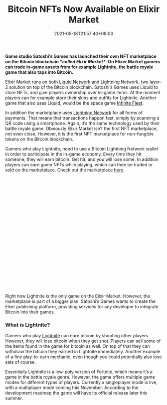 ﻿---
title: "Bitcoin NFTs Now Available on Elixir Market"
date: 2021-05-18T21:57:40+08:00
lastmod: 2021-05-18T16:45:40+08:00
draft: false
authors: ["Rita"]
description: "Game studio Satoshi¡¯s Games has launched their own NFT marketplace on the Bitcoin blockchain called Elixir Market. On Elixer Market gamers can trade in-game assets from for example Lightnite, the battle royale game that also taps into Bitcoin."
featuredImage: "bitcoin-nfts-now-available-on-elixer-market.png"
tags: ["Crypto Art","Play to Earn"]
categories: ["news"]
news: ["Crypto Art"]
weight: 
lightgallery: true
pinned: false
recommend: false
recommend1: false
---

**Game studio Satoshi’s Games has launched their own NFT marketplace on the Bitcoin blockchain \**called Elixir Market\**. On Elixer Market gamers can trade in-game assets from for example Lightnite, the battle royale game that also taps into Bitcoin.**

Elixir Market runs on both [Liquid Network](https://www.playtoearn.online/tag/liquid-network/) and Lightning Network, two layer-2 solution on top of the Bitcoin blockchain. Satoshi’s Games uses Liquid to store NFTs, and give players ownership over in-game items. At the moment players can for example store their skins and outfits for Lightnite. Another game that also uses Liquid, would be the space game [Infinite Fleet](https://www.playtoearn.online/tag/infinite-fleet/).

In addition the marketplace uses [Lightning Network](https://www.playtoearn.online/tag/lightning-network/) for all forms of payments. That means that transactions happen fast, simply by scanning a QR code using a smartphone. Again, it’s the same technology used by their battle royale game. Obviously Elixir Market isn’t the first NFT marketplace, not even close. However, it is the first NFT marketplace for non-fungible tokens on the Bitcoin blockchain.

Gamers who play Lightnite, need to use a Bitcoin Lightning Network wallet in order to participate in the in-game economy. Every time they hit someone, they will earn bitcoin. Get hit, and you will lose some. In addition players can earn game NFTs while playing, which can then be traded or sold on the marketplace. Check out the marketplace [here](https://market.elixir.app/login).

<iframe title="INTRODUCING ELIXIR MARKET - by Satoshis Games" width="640" height="360" frameborder="0" allow="accelerometer; autoplay; clipboard-write; encrypted-media; gyroscope; picture-in-picture" allowfullscreen="" data-src="https://www.youtube.com/embed/9t8Pi88-gig?feature=oembed" class=" lazyloaded" src="data:image/gif;base64,R0lGODlhAQABAAAAACH5BAEKAAEALAAAAAABAAEAAAICTAEAOw==" style="box-sizing: inherit; max-width: 100%; opacity: 1; transition: opacity 400ms ease 0ms;"></iframe>

Right now Lightnite is the only game on the Elixir Market. However, the marketplace is part of a bigger plan. Satoshi’s Games wants to create the Elixir publishing platform, providing services for any developer to integrate Bitcoin into their games.

### What is Lightnite?

Gamers who play [Lightnite](https://lightnite.io/) can earn bitcoin by shooting other players. However, they will lose bitcoin when they get shot. Players can sell some of the items found in the game for bitcoin as well. On top of that they can withdraw the bitcoin they earned in Lightnite immediately. Another example of a fine play-to-earn mechanic, even though you could potentially also lose sats of course.

Essentially Lightnite is a low-poly version of Fortnite, which means it’s a game in the battle royale genre. However, the game offers multiple game modes for different types of players. Currently a singleplayer mode is live, with a multiplayer mode coming this November. According to the development roadmap the game will have its official release later this summer.